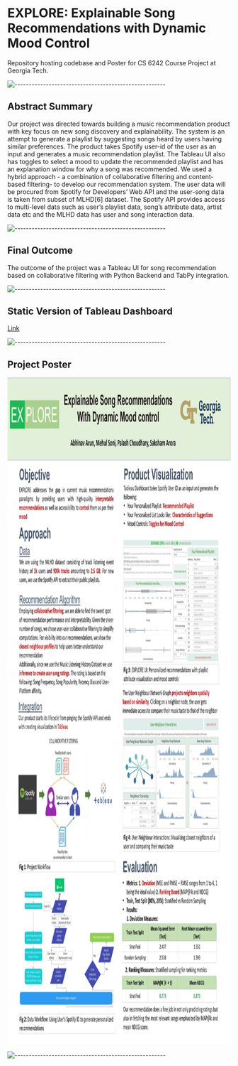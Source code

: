 # EXPLORE: Explainable Song Recommendations with Dynamic Mood Control

Repository hosting codebase and Poster for CS 6242 Course Project at Georgia Tech.

![-----------------------------------------------------](https://raw.githubusercontent.com/andreasbm/readme/master/assets/lines/rainbow.png)
<h2> Abstract Summary</h2>

Our project was directed towards building a music
recommendation product with key focus on new song
discovery and explainability. The system is an attempt
to generate a playlist by suggesting songs heard by
users having similar preferences. The product takes
Spotify user-id of the user as an input and generates
a music recommendation playlist. The Tableau UI also has
toggles to select a mood to update the recommended
playlist and has an explanation window for
why a song was recommended. We used a hybrid
approach - a combination of collaborative filtering and
content-based filtering- to develop our recommendation system. The user data will be procured from Spotify for Developers’ Web API and the user-song data is taken from subset of MLHD[6] dataset. The Spotify
API provides access to multi-level data such as user’s
playlist data, song’s attribute data, artist data etc and
the MLHD data has user and song interaction data.

![-----------------------------------------------------](https://raw.githubusercontent.com/andreasbm/readme/master/assets/lines/rainbow.png)

<h2> Final Outcome</h2>
The outcome of the project was a Tableau UI for song recommendation based on collaborative filtering with Python Backend and TabPy integration. 

![-----------------------------------------------------](https://raw.githubusercontent.com/andreasbm/readme/master/assets/lines/rainbow.png)

<h2>Static Version of Tableau Dashboard</h2>

<a href="https://public.tableau.com/app/profile/palash.choudhary/viz/EXPLORE-ForWeb/RecommendationDashbaord"> Link </a>

![-----------------------------------------------------](https://raw.githubusercontent.com/andreasbm/readme/master/assets/lines/rainbow.png)

<h2>Project Poster</h2>

<p align="center"><img src="./team012poster.jpeg" width=1200 height = 1500> <br/>

![-----------------------------------------------------](https://raw.githubusercontent.com/andreasbm/readme/master/assets/lines/rainbow.png)
